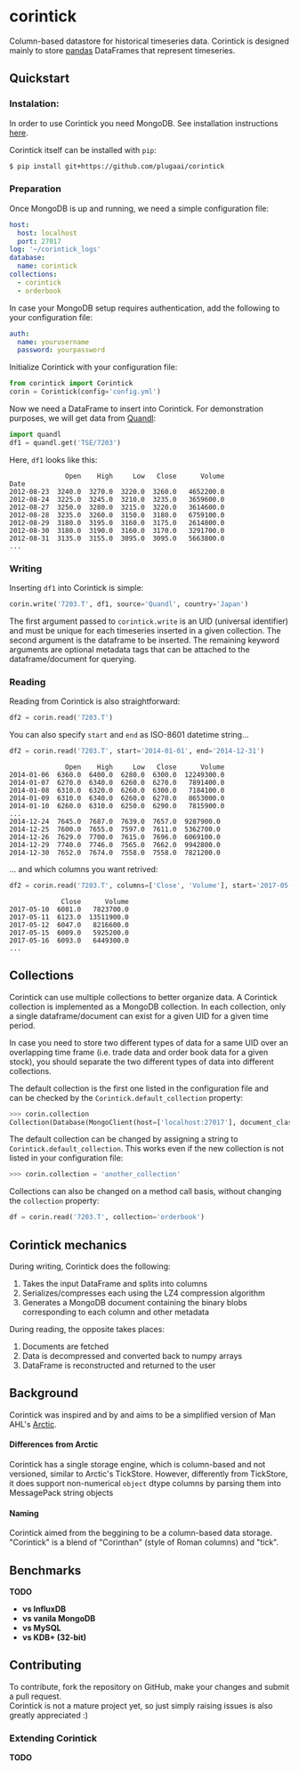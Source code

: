 # corintick
Column-based datastore for historical timeseries data.
Corintick is designed mainly to store [pandas](http://pandas.pydata.org/) DataFrames that represent timeseries.

 
## Quickstart

### Instalation:

In order to use Corintick you need MongoDB. 
See installation instructions [here](https://docs.mongodb.com/manual/installation/).

Corintick itself can be installed with `pip`:

```bash
$ pip install git+https://github.com/plugaai/corintick
```


### Preparation

Once MongoDB is up and running, we need a simple configuration file:

```yaml
host:
  host: localhost
  port: 27017
log: '~/corintick_logs'
database:
  name: corintick
collections:
  - corintick
  - orderbook
```

In case your MongoDB setup requires authentication, add the following to your configuration file:

```yaml
auth:
  name: yourusername
  password: yourpassword
```

Initialize Corintick with your configuration file:
 
```python
from corintick import Corintick
corin = Corintick(config='config.yml')
```

Now we need a DataFrame to insert into Corintick. For demonstration purposes, we will get data from [Quandl](https://www.quandl.com/):  

```python
import quandl
df1 = quandl.get('TSE/7203')
```

Here, `df1` looks like this:

```text
              Open    High     Low   Close      Volume
Date
2012-08-23  3240.0  3270.0  3220.0  3260.0   4652200.0
2012-08-24  3225.0  3245.0  3210.0  3235.0   3659600.0
2012-08-27  3250.0  3280.0  3215.0  3220.0   3614600.0
2012-08-28  3235.0  3260.0  3150.0  3180.0   6759100.0
2012-08-29  3180.0  3195.0  3160.0  3175.0   2614800.0
2012-08-30  3180.0  3190.0  3160.0  3170.0   3291700.0
2012-08-31  3135.0  3155.0  3095.0  3095.0   5663800.0
...
```

### Writing

Inserting `df1` into Corintick is simple:

```python
corin.write('7203.T', df1, source='Quandl', country='Japan')
```

The first argument passed to `corintick.write` is an UID (universal identifier)
 and must be unique for each timeseries inserted in a given collection. 
The second argument is the dataframe to be inserted. 
The remaining keyword arguments are optional metadata tags that can be attached to the 
dataframe/document for querying.


### Reading

Reading from Corintick is also straightforward:

```python
df2 = corin.read('7203.T')
```

You can also specify `start` and `end` as ISO-8601 datetime string...

```python
df2 = corin.read('7203.T', start='2014-01-01', end='2014-12-31')
```

```
              Open    High     Low   Close      Volume
2014-01-06  6360.0  6400.0  6280.0  6300.0  12249300.0
2014-01-07  6270.0  6340.0  6260.0  6270.0   7891400.0
2014-01-08  6310.0  6320.0  6260.0  6300.0   7184100.0
2014-01-09  6310.0  6340.0  6260.0  6270.0   8653000.0
2014-01-10  6260.0  6310.0  6250.0  6290.0   7815900.0
...
2014-12-24  7645.0  7687.0  7639.0  7657.0  9287900.0
2014-12-25  7600.0  7655.0  7597.0  7611.0  5362700.0
2014-12-26  7629.0  7700.0  7615.0  7696.0  6069100.0
2014-12-29  7740.0  7746.0  7565.0  7662.0  9942800.0
2014-12-30  7652.0  7674.0  7558.0  7558.0  7821200.0
```


... and which columns you want retrived:

```python
df2 = corin.read('7203.T', columns=['Close', 'Volume'], start='2017-05-10')
```

```text
             Close      Volume
2017-05-10  6081.0   7823700.0
2017-05-11  6123.0  13511900.0
2017-05-12  6047.0   8216600.0
2017-05-15  6009.0   5925200.0
2017-05-16  6093.0   6449300.0
...
```


## Collections

Corintick can use multiple collections to better organize data. 
A Corintick collection is implemented as a MongoDB collection.
In each collection, only a single dataframe/document can exist for a given UID 
for a given time period.  

In case you need to store two different types of data for a same UID over an overlapping 
time frame (i.e. trade data and order book data for a given stock), you should separate 
the two different types of data into different collections.

The default collection is the first one listed in the configuration file and  
can be checked by the `Corintick.default_collection` property:

```python
>>> corin.collection
Collection(Database(MongoClient(host=['localhost:27017'], document_class=dict, tz_aware=False, connect=True), 'corintick'), 'corintick')
```

The default collection can be changed by assigning a string to `Corintick.default_collection`. 
This works even if the new collection is not listed in your configuration file:

```python
>>> corin.collection = 'another_collection'
```

Collections can also be changed on a method call basis, without changing 
the `collection` property:

```python
df = corin.read('7203.T', collection='orderbook')
```


## Corintick mechanics

During writing, Corintick does the following:

1) Takes the input DataFrame and splits into columns
2) Serializes/compresses each using the LZ4 compression algorithm
3) Generates a MongoDB document containing the binary blobs corresponding to each column and other metadata

During reading, the opposite takes places:
1) Documents are fetched
2) Data is decompressed and converted back to numpy arrays 
3) DataFrame is reconstructed and returned to the user

## Background

Corintick was inspired and by and aims to be a simplified
 version of Man AHL's [Arctic](https://github.com/manahl/arctic).

#### Differences from Arctic
Corintick has a single storage engine, which is column-based and not 
versioned, similar to Arctic's TickStore. However, differently from 
TickStore, it does support non-numerical `object` dtype columns by parsing 
them into MessagePack string objects

#### Naming
Corintick aimed from the beggining to be a column-based data storage.
"Corintick" is a blend of "Corinthan" (style of Roman columns) and "tick". 

## Benchmarks
**TODO**
- **vs InfluxDB**
- **vs vanila MongoDB**
- **vs MySQL**
- **vs KDB+ (32-bit)**

## Contributing

To contribute, fork the repository on GitHub, make your changes and 
submit a pull request.  
Corintick is not a mature project yet, so just simply raising issues is 
also greatly appreciated :)

### Extending Corintick

**TODO**
